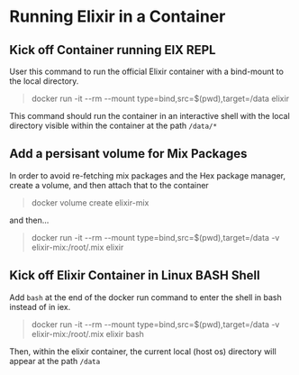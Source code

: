 # Running Elixir in a Container

## Kick off Container running EIX REPL
User this command to run the official Elixir container with a bind-mount to the local directory.
>
> docker run -it --rm --mount type=bind,src=$(pwd),target=/data elixir
>
This command should run the container in an interactive shell with the local directory visible within the container at the path `/data/*`

## Add a persisant volume for Mix Packages
In order to avoid re-fetching mix packages and the Hex package manager, create a volume, and then attach that to the container
>
> docker volume create elixir-mix
>
and then...
>
> docker run -it --rm --mount type=bind,src=$(pwd),target=/data -v elixir-mix:/root/.mix elixir
>

## Kick off Elixir Container in Linux BASH Shell
Add `bash` at the end of the docker run command to enter the shell in bash instead of in iex.
>
> docker run -it --rm --mount type=bind,src=$(pwd),target=/data -v elixir-mix:/root/.mix elixir bash
>
Then, within the elixir container, the current local (host os) directory will appear at the path `/data`
